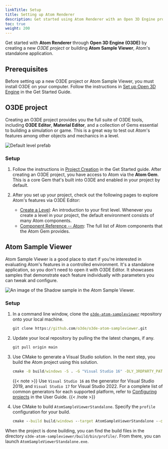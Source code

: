 ```yaml
---
linkTitle: Setup
title: Setting up Atom Renderer
description: Get started using Atom Renderer with an Open 3D Engine project or the Atom Sample Viewer.
toc: true
weight: 200
---
```


Get started with **Atom Renderer** through **Open 3D Engine (O3DE)** by creating a new *O3DE project* or building **Atom Sample Viewer**, Atom's standalone application. 

## Prerequisites

Before setting up a new O3DE project or Atom Sample Viewer, you must install O3DE on your computer. Follow the instructions in [Set up Open 3D Engine](/docs/welcome-guide/setup) in the Get Started Guide.


## O3DE project

Creating an O3DE project provides you the full suite of O3DE tools, including **O3DE Editor**, **Material Editor**, and a collection of Gems essential to building a simulation or game. This is a great way to test out Atom's features among other objects and mechanics in a level.

![Default level prefab](/images/learning-guide/tutorials/environments/create-a-level-C.png)

### Setup 

1. Follow the instructions in [Project Creation](/docs/welcome-guide/create/) in the Get Started guide. After creating an O3DE project, you have access to Atom via the **Atom Gem**. This is a core Gem that's built into O3DE and enabled in your project by default.

1. After you set up your project, check out the following pages to explore Atom's features via O3DE Editor:
   - [Create a Level](/docs/learning-guide/tutorials/environments/create-a-level/): An introduction to your first level. Whenever you create a level in your project, the default environment consists of many Atom components. 
   - [Component Reference -- Atom](/docs/user-guide/components/reference/#atom): The full list of Atom components that the Atom Gem provides. 


## Atom Sample Viewer

Atom Sample Viewer is a good place to start if you're interested in evaluating Atom's features in a controlled environment. It's a standalone application, so you don't need to open it with O3DE Editor. It showcases samples that demonstrate each feature individually with parameters you can tweak and configure. 

![An image of the Shadow sample in the Atom Sample Viewer.](/images/atom-guide/atom-sample-viewer/shadow.png)


### Setup

1. In a command line window, clone the [`o3de-atom-sampleviewer`](https://github.com/o3de/o3de-atom-sampleviewer) repository onto your local machine.

    ```cmd
    git clone https://github.com/o3de/o3de-atom-sampleviewer.git
    ```

1. Update your local repository by pulling the the latest changes, if any.

    ```cmd    
    git pull origin main
    ```

1. Use CMake to generate a Visual Studio solution. In the next step, you build the Atom project using this solution.

    ```cmd
    cmake -B build/windows -S . -G "Visual Studio 16" -DLY_3RDPARTY_PATH=C:/o3de-packages
    ```

    {{< note >}}
Use `Visual Studio 16` as the generator for Visual Studio 2019, and `Visual Studio 17` for Visual Studio 2022. For a complete list of common generators for each supported platform, refer to [Configuring projects](/docs/user-guide/build/configure-and-build/#configuring-projects) in the User Guide.
    {{< /note >}}

1. Use CMake to build `AtomSampleViewerStandalone`. Specify the `profile` configuration for your build.

    ```cmd
    cmake --build build/windows --target AtomSampleViewerStandalone --config profile -- -m
    ```

When the project is done building, you can find the build files in the directory `o3de-atom-sampleviewer/build/bin/profile/`. From there, you can launch `AtomSampleViewerStandalone.exe`.